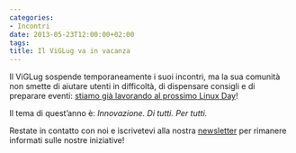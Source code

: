 ```yaml
---
categories:
- Incontri
date: 2013-05-23T12:00:00+02:00
tags:
title: Il ViGLug va in vacanza
---
```

Il ViGLug sospende temporaneamente i suoi incontri, ma la sua comunità non smette di aiutare utenti in difficoltà, di dispensare consigli e di preparare eventi: [stiamo già lavorando al prossimo Linux Day](http://forum.viglug.org/index.php?topic=1681.0)!

Il tema di quest’anno è: *Innovazione. Di tutti. Per tutti.*

Restate in contatto con noi e iscrivetevi alla nostra [newsletter](http://viglug.org/newsletter/) per rimanere informati sulle nostre iniziative!
